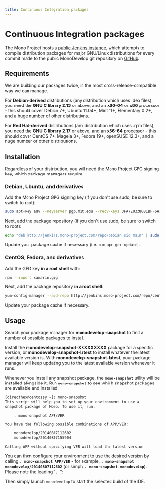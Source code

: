 ```yaml
---
title: Continuous Integration packages
---
```


Continuous Integration packages
===============================

The Mono Project hosts a [public Jenkins instance](http://jenkins.mono-project.com/), which attempts to compile distribution packages for major GNU/Linux distributions for every commit made to the public MonoDevelop git repository on [GitHub](https://github.com/mono/monodevelop).

Requirements
------------

We are building our packages twice, in the most cross-release-compatible way we can manage.

For **Debian-derived** distributions (any distribution which uses .deb files), you need the **GNU C library 2.13** or above, and an **x86-64** or **x86** processor - this should cover Debian 7+, Ubuntu 11.04+, Mint 11+, Elementary 0.2+, and a huge number of other distributions.

For **Red Hat-derived** distributions (any distribution which uses .rpm files), you need the **GNU C library 2.17** or above, and an **x86-64** processor - this should cover CentOS 7+, Mageia 3+, Fedora 19+, openSUSE 12.3+, and a huge number of other distributions.

Installation
------------

Regardless of your distribution, you will need the Mono Project GPG signing key, which package managers require.

### Debian, Ubuntu, and derivatives

Add the Mono Project GPG signing key (if you don't use sudo, be sure to switch to root):

``` bash
sudo apt-key adv --keyserver pgp.mit.edu --recv-keys 3FA7E0328081BFF6A14DA29AA6A19B38D3D831EF
```

Next, add the package repository (if you don't use sudo, be sure to switch to root):

``` bash
echo "deb http://jenkins.mono-project.com/repo/debian sid main" | sudo tee /etc/apt/sources.list.d/mono-jenkins.list
```

Update your package cache if necessary (i.e. run `apt-get update`).

### CentOS, Fedora, and derivatives

Add the GPG key **in a root shell** with:

``` bash
rpm --import xamarin.gpg
```

Next, add the package repository **in a root shell**:

``` bash
yum-config-manager --add-repo http://jenkins.mono-project.com/repo/centos/
```

Update your package cache if necessary.

Usage
-----

Search your package manager for **monodevelop-snapshot** to find a number of possible packages to install.

Install the **monodevelop-snapshot-XXXXXXXXX** package for a specific version, or **monodevelop-snapshot-latest** to install whatever the latest available version is. With **monodevelop-snapshot-latest**, your package manager will keep updating you to the latest available version whenever it runs.

Whenever you install any snapshot package, the **`mono-snapshot`** utility will be installed alongside it. Run **`mono-snapshot`** to see which snapshot packages are available and installed:

``` bash
[directhex@centossy ~]$ mono-snapshot
This script will help you to set up your environment to use a
snapshot package of Mono. To use it, run:

    . mono-snapshot APP/VER

You have the following possible combinations of APP/VER:

    monodevelop/20140807112602
    monodevelop/20140807155904

Calling APP without specifying VER will load the latest version
```

You can then configure your environment to use the desired version by calling **`. mono-snapshot APP/VER`** - for example, **`. mono-snapshot monodevelop/20140807112602`** (or simply **`. mono-snapshot monodevelop`**). Please note the leading "**`. `**":

Then simply launch `monodevelop` to start the selected build of the IDE.
